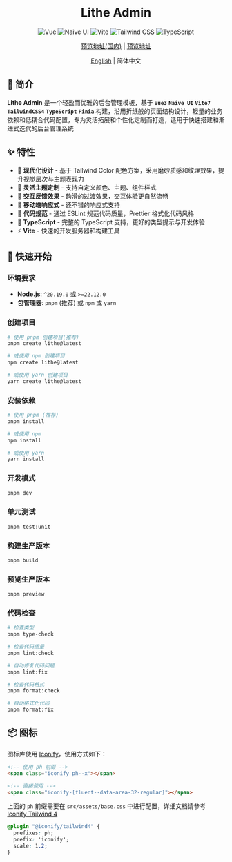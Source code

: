 <div align="center">

# Lithe Admin

![Vue](https://img.shields.io/badge/Vue-3.5.22-42B883?style=for-the-badge&logo=vue.js)
![Naive UI](https://img.shields.io/badge/Naive_UI-2.43.1-75B93F?style=for-the-badge&logo=naiveui)
![Vite](https://img.shields.io/badge/Vite-7.1.19-646cff?style=for-the-badge&logo=vite)
![Tailwind CSS](https://img.shields.io/badge/Tailwind_CSS-4.1.16-4ABAFB?style=for-the-badge&logo=tailwindcss)
![TypeScript](https://img.shields.io/badge/TypeScript-5.9.3-4377C1?style=for-the-badge&logo=typescript)

[预览地址(国内)](https://lithe-admin.havenovelgod.com) | [预览地址](https://lithe-admin.vercel.app)

[English](https://github.com/tenianon/lithe-admin/blob/main/README.en_US.md) | 简体中文

</div>

## 📃 简介

**Lithe Admin** 是一个轻盈而优雅的后台管理模板，基于 **`Vue3`** **`Naive UI`** **`Vite7`** **`TailwindCSS4`** **`TypeScript`** **`Pinia`** 构建，沿用折纸般的页面结构设计，轻量的业务依赖和低耦合代码配置，专为灵活拓展和个性化定制而打造，适用于快速搭建和渐进式迭代的后台管理系统

## ✨ 特性

- 🎨 **现代化设计** - 基于 Tailwind Color 配色方案，采用磨砂质感和纹理效果，​​提升视觉层次与主题表现力
- 🧩 **灵活主题定制** - 支持自定义颜色、主题、组件样式
- 🧭 **交互反馈效果** - 韵滑的过渡效果，交互体验更自然流畅
- 📱 **移动端响应式** - 还不错的响应式支持
- 📝 **代码规范** - 通过 ESLint 规范代码质量，Prettier 格式化代码风格
- 🎯 **TypeScript** - 完整的 TypeScript 支持，更好的类型提示与开发体验
- ⚡ **Vite** - 快速的开发服务器和构建工具

## 🚀 快速开始

### 环境要求

- **Node.js**: `^20.19.0` 或 `>=22.12.0`
- **包管理器**: `pnpm` (推荐) 或 `npm` 或 `yarn`

### 创建项目

```bash
# 使用 pnpm 创建项目(推荐)
pnpm create lithe@latest

# 或使用 npm 创建项目
npm create lithe@latest

# 或使用 yarn 创建项目
yarn create lithe@latest
```

### 安装依赖

```bash
# 使用 pnpm (推荐)
pnpm install

# 或使用 npm
npm install

# 或使用 yarn
yarn install
```

### 开发模式

```bash
pnpm dev
```

### 单元测试

```bash
pnpm test:unit
```

### 构建生产版本

```bash
pnpm build
```

### 预览生产版本

```bash
pnpm preview
```

### 代码检查

```bash
# 检查类型
pnpm type-check

# 检查代码质量
pnpm lint:check

# 自动修复代码问题
pnpm lint:fix

# 检查代码格式
pnpm format:check

# 自动格式化代码
pnpm format:fix
```

## 📦 图标

图标库使用 [Iconify](https://iconify.design)，使用方式如下：

```html
<!-- 使用 ph 前缀 -->
<span class="iconify ph--x"></span>

<!-- 直接使用 -->
<span class="iconify-[fluent--data-area-32-regular]"></span>
```

上面的 `ph` 前缀需要在 `src/assets/base.css` 中进行配置，详细文档请参考 [Iconify Tailwind 4](https://iconify.design/docs/usage/css/tailwind/tailwind4)

```css
@plugin "@iconify/tailwind4" {
  prefixes: ph;
  prefix: 'iconify';
  scale: 1.2;
}
```

